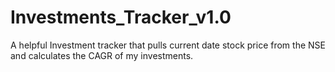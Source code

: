 # Investments_Tracker_v1.0
A helpful Investment tracker that pulls current date stock price from the NSE and calculates the CAGR of my investments.
